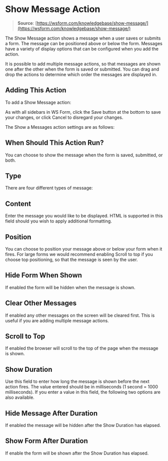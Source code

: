 # Show Message Action

> **Source**: [https://wsform.com/knowledgebase/show-message/](https://wsform.com/knowledgebase/show-message/)

The Show Message action shows a message when a user saves or submits a form. The message can be positioned above or below the form. Messages have a variety of display options that can be configured when you add the action.

It is possible to add multiple message actions, so that messages are shown one after the other when the form is saved or submitted. You can drag and drop the actions to determine which order the messages are displayed in.

## Adding This Action

To add a Show Message action:

As with all sidebars in WS Form, click the Save button at the bottom to save your changes, or click Cancel to disregard your changes.

The Show a Messages action settings are as follows:

## When Should This Action Run?

You can choose to show the message when the form is saved, submitted, or both.

## Type

There are four different types of message:

## Content

Enter the message you would like to be displayed. HTML is supported in this field should you wish to apply additional formatting.

## Position

You can choose to position your message above or below your form when it fires. For large forms we would recommend enabling Scroll to top if you choose top positioning, so that the message is seen by the user.

## Hide Form When Shown

If enabled the form will be hidden when the message is shown.

## Clear Other Messages

If enabled any other messages on the screen will be cleared first. This is useful if you are adding multiple message actions.

## Scroll to Top

If enabled the browser will scroll to the top of the page when the message is shown.

## Show Duration

Use this field to enter how long the message is shown before the next action fires. The value entered should be in milliseconds (1 second = 1000 milliseconds). If you enter a value in this field, the following two options are also available.

## Hide Message After Duration

If enabled the message will be hidden after the Show Duration has elapsed.

## Show Form After Duration

If enable the form will be shown after the Show Duration has elapsed.
